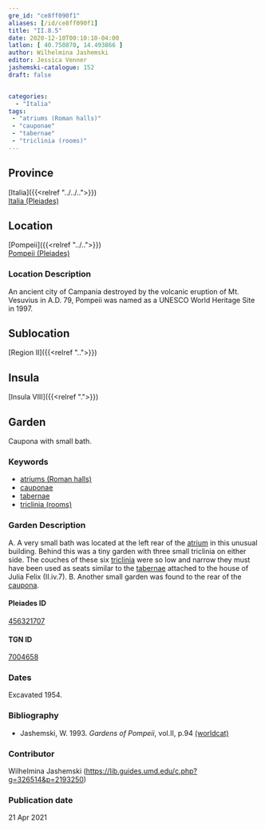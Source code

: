 ```yaml
---
gre_id: "ce8ff090f1"
aliases: [/id/ce8ff090f1]
title: "II.8.5"
date: 2020-12-10T00:10:10-04:00
latlon: [ 40.750870, 14.493866 ]
author: Wilhelmina Jashemski
editor: Jessica Venner
jashemski-catalogue: 152
draft: false


categories:
  - "Italia"
tags:
 - "atriums (Roman halls)"
 - "cauponae"
 - "tabernae"
 - "triclinia (rooms)"
---
```


## Province
[Italia]({{<relref "../../..">}}) \
[Italia (Pleiades)](https://pleiades.stoa.org/places/1052)

## Location
[Pompeii]({{<relref "../..">}}) \
[Pompeii (Pleiades)](https://pleiades.stoa.org/places/433032)


### Location Description
An ancient city of Campania destroyed by the volcanic eruption of Mt. Vesuvius in A.D. 79, Pompeii was named as a UNESCO World Heritage Site in 1997.

## Sublocation
[Region II]({{<relref "..">}})
## Insula
[Insula VIII]({{<relref ".">}})

## Garden
Caupona with small bath.

### Keywords
 - [atriums (Roman halls)](http://vocab.getty.edu/page/aat/300004097)
 - [cauponae](http://vocab.getty.edu/page/aat/300005208)
 - [tabernae](http://www.getty.edu/vow/AATFullDisplay?find=tabernae&logic=AND&note=&english=N&prev_page=1&subjectid=300005366)
 - [triclinia (rooms)](http://vocab.getty.edu/page/aat/300004359)


### Garden Description
A. A very small bath was located at the left rear of the [atrium](http://vocab.getty.edu/page/aat/300004097) in this unusual building. Behind this was a tiny garden with three small triclinia on either side. The couches of these six [triclinia](http://vocab.getty.edu/page/aat/300004359) were so low and narrow they must have been used as seats similar to the [tabernae](http://www.getty.edu/vow/AATFullDisplay?find=tabernae&logic=AND&note=&english=N&prev_page=1&subjectid=300005366) attached to the house of Julia Felix (II.iv.7).
B. Another small garden was found to the rear of the [caupona](http://vocab.getty.edu/page/aat/300005208).

<!--### Plans
{{< figure src="../../../images/fig._62,_plan_of_region_ii,_insula_viii.png" alt="Fig. 62, Plan of Region II, insula viii" title="Fig. 62, Plan of Region II, insula viii" >}}-->

#### Pleiades ID
[456321707](https://pleiades.stoa.org/places/456321707)

#### TGN ID
[7004658](http://vocab.getty.edu/page/tgn/7004658)

### Dates
Excavated 1954.

### Bibliography
* Jashemski, W. 1993. *Gardens of Pompeii*, vol.II, p.94 [(worldcat)](http://www.worldcat.org/oclc/921816405)


### Contributor
Wilhelmina Jashemski (https://lib.guides.umd.edu/c.php?g=326514&p=2193250)

### Publication date

21 Apr 2021
